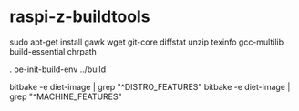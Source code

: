 # raspi-z-buildtools

sudo apt-get install gawk wget git-core diffstat unzip texinfo gcc-multilib build-essential chrpath


. oe-init-build-env ../build

bitbake -e diet-image | grep "^DISTRO_FEATURES"
bitbake -e diet-image | grep "^MACHINE_FEATURES"
